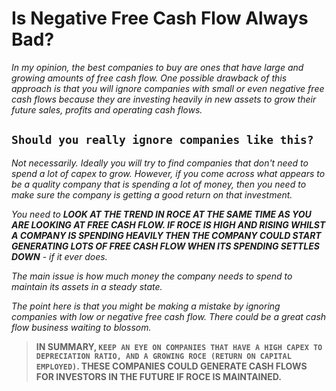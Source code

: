 # Is Negative Free Cash Flow Always Bad?


*In my opinion, the best companies to buy are ones that have large and growing amounts of free cash flow. One possible drawback of this approach is that you will ignore companies with small or even negative free cash flows because they are investing heavily in new assets to grow their future sales, profits and operating cash flows.*


## `Should you really ignore companies like this?`


*Not necessarily. Ideally you will try to find companies that don't need to spend a lot of capex to grow. However, if you come across what appears to be a quality company that is spending a lot of money, then you need to make sure the company is getting a good return on that investment.*

*You need to ***LOOK AT THE TREND IN ROCE AT THE SAME TIME AS YOU ARE LOOKING AT FREE CASH FLOW. IF ROCE IS HIGH AND RISING WHILST A COMPANY IS SPENDING HEAVILY THEN THE COMPANY COULD START GENERATING LOTS OF FREE CASH FLOW WHEN ITS SPENDING SETTLES DOWN*** - if it ever does.*

*The main issue is how much money the company needs to spend to maintain its assets in a steady state.*

*The point here is that you might be making a mistake by ignoring companies with low or negative free cash flow. There could be a great cash flow business waiting to blossom.*


> **IN SUMMARY, `KEEP AN EYE ON COMPANIES THAT HAVE A HIGH CAPEX TO DEPRECIATION RATIO, AND A GROWING ROCE (RETURN ON CAPITAL EMPLOYED)`. THESE COMPANIES COULD GENERATE CASH FLOWS FOR INVESTORS IN THE FUTURE IF ROCE IS MAINTAINED.**